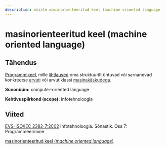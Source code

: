 ```yaml
---
description: mõiste masinorienteeritud keel (machine oriented language) tähendus
---
```


# masinorienteeritud keel (machine oriented language)

## Tähendus

[Programmikeel](programmeerimiskeel-programming-language.md), mille [lihtlaused](lihtlause-simple-statement.md) oma struktuurilt ühtuvad või sarnanevad konkreetse [arvuti](arvuti-computer.md) või arvutiklassi [masinakäskudega](masinakaesk-machine-instruction.md).

**Sünonüüm:** computer-oriented language

**Kehtivuspiirkond (scope):** infotehnoloogia

## Viited

[EVS-ISO/IEC 2382-7:2002](http://www.evs.ee/tooted/evs-iso-iec-2382-7-2002) Infotehnoloogia. Sõnastik. Osa 7: Programmeerimine

&#x20;       [masinorienteeritud keel (_machine oriented language_)](https://www.eki.ee/dict/its/index.cgi?Q=D0ABCCC8-6C03-1014-88DC-FC5F0DBED45A\&F=GUID\&C01=1\&C02=0\&C10=1)
